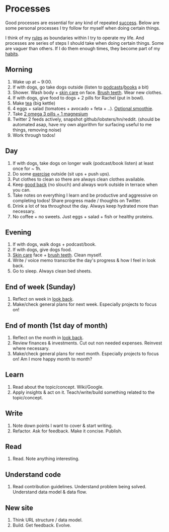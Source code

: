 # Processes

Good processes are essential for any kind of repeated [success](../life/success.md). Below are some personal processes I try follow for myself when doing certain things.

I think of my [rules](rules.md) as boundaries within I try to operate my life. And processes are series of steps I should take when doing certain things. Some are vaguer than others. If I do them enough times, they become part of my [habits](habits.md).

## Morning

1. Wake up at ~ 9:00. 
2. If with dogs, go take dogs outside (listen to [podcasts](../podcasts/podcasts.md)/[books](../books/books.md) a bit)
3. Shower. Wash body + [skin care](../health/skin-care.md) on face. [Brush teeth](../health/teeth.md). Wear new clothes.
4. If with dogs, give food to dogs + 2 pills for Rachel (put in bowl).
5. Make [tea](../health/nutrition/drinks/tea.md) (big kettle)
6. 4 eggs + salad (tomatoes + avocado + feta + ..). [Optional smoothie](../health/nutrition/supplements.md#smoothie).
7. Take [2 omega 3 pills + 1 magnesium](../health/nutrition/supplements.md)
8. Twitter 2 feeds actively, snapshot github/lobsters/hn/reddit. (should be automated asap, have my own algorithm for surfacing useful to me things, removing noise)
9. Work through todos!

## Day

1. If with dogs, take dogs on longer walk (podcast/book listen) at least once for ~ 1h.
2. Do some [exercise](../fitness/exercises.md) outside (sit ups + push ups).
3. Put clothes to clean so there are always clean clothes available.
4. Keep [good back](../health/ergonomics.md) (no slouch) and always work outside in terrace when you can.
5. Take notes on everything I learn and be productive and aggressive on completing todos! Share progress made / thoughts on Twitter.
6. Drink a lot of tea throughout the day. Always keep hydrated more than necessary.
7. No coffee + no sweets. Just eggs + salad + fish or healthy proteins.

## Evening

1. If with dogs, walk dogs + podcast/book.
2. If with dogs, give dogs food.
3. [Skin care](../health/skin-care.md) face + [brush teeth](../health/teeth.md). Clean myself.
4. Write / voice memo transcribe the day's progress & how I feel in look back.
5. Go to sleep. Always clean bed sheets.

## End of week (Sunday)

1. Reflect on week in [look back](../looking-back/looking-back.md). 
2. Make/check general plans for next week. Especially projects to focus on! 

## End of month (1st day of month)

1. Reflect on the month in [look back](../looking-back/looking-back.md).
2. Review finances & investments. Cut out non needed expenses. Reinvest where necessary.
3. Make/check general plans for next month. Especially projects to focus on! Am I more happy month to month?

## Learn

1. Read about the topic/concept. Wiki/Google.
2. Apply insights & act on it. Teach/write/build something related to the topic/concept.

## Write

1. Note down points I want to cover & start writing.
2. Refactor. Ask for feedback. Make it concise. Publish.

## Read

1. Read. Note anything interesting.

## Understand code

1. Read contribution guidelines. Understand problem being solved. Understand data model & data flow.

## New site

1. Think URL structure / data model.
2. Build. Get feedback. Evolve.
